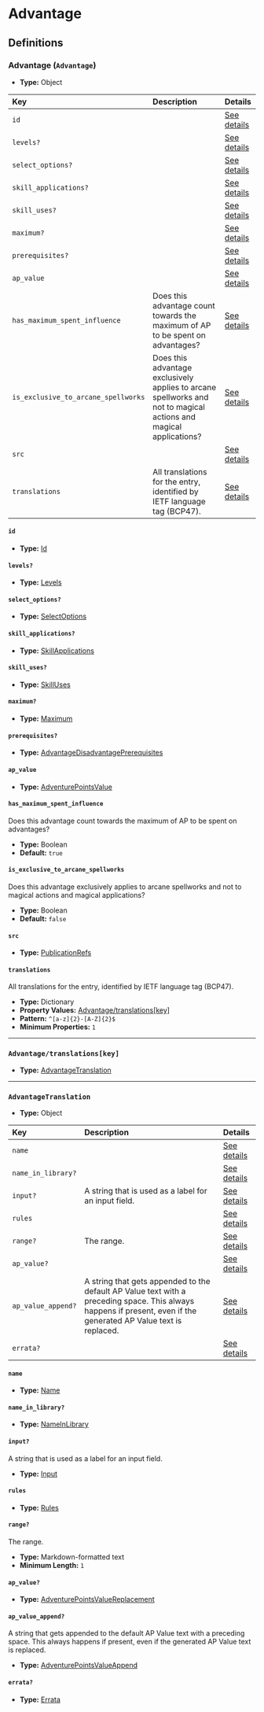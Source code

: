 # Advantage

## Definitions

### <a name="Advantage"></a> Advantage (`Advantage`)

- **Type:** Object

Key | Description | Details
:-- | :-- | :--
`id` |  | <a href="#Advantage/id">See details</a>
`levels?` |  | <a href="#Advantage/levels">See details</a>
`select_options?` |  | <a href="#Advantage/select_options">See details</a>
`skill_applications?` |  | <a href="#Advantage/skill_applications">See details</a>
`skill_uses?` |  | <a href="#Advantage/skill_uses">See details</a>
`maximum?` |  | <a href="#Advantage/maximum">See details</a>
`prerequisites?` |  | <a href="#Advantage/prerequisites">See details</a>
`ap_value` |  | <a href="#Advantage/ap_value">See details</a>
`has_maximum_spent_influence` | Does this advantage count towards the maximum of AP to be spent on advantages? | <a href="#Advantage/has_maximum_spent_influence">See details</a>
`is_exclusive_to_arcane_spellworks` | Does this advantage exclusively applies to arcane spellworks and not to magical actions and magical applications? | <a href="#Advantage/is_exclusive_to_arcane_spellworks">See details</a>
`src` |  | <a href="#Advantage/src">See details</a>
`translations` | All translations for the entry, identified by IETF language tag (BCP47). | <a href="#Advantage/translations">See details</a>

#### <a name="Advantage/id"></a> `id`

- **Type:** <a href="./_Activatable.md#Id">Id</a>

#### <a name="Advantage/levels"></a> `levels?`

- **Type:** <a href="./_Activatable.md#Levels">Levels</a>

#### <a name="Advantage/select_options"></a> `select_options?`

- **Type:** <a href="./_Activatable.md#SelectOptions">SelectOptions</a>

#### <a name="Advantage/skill_applications"></a> `skill_applications?`

- **Type:** <a href="./_Activatable.md#SkillApplications">SkillApplications</a>

#### <a name="Advantage/skill_uses"></a> `skill_uses?`

- **Type:** <a href="./_Activatable.md#SkillUses">SkillUses</a>

#### <a name="Advantage/maximum"></a> `maximum?`

- **Type:** <a href="./_Activatable.md#Maximum">Maximum</a>

#### <a name="Advantage/prerequisites"></a> `prerequisites?`

- **Type:** <a href="./_Prerequisite.md#AdvantageDisadvantagePrerequisites">AdvantageDisadvantagePrerequisites</a>

#### <a name="Advantage/ap_value"></a> `ap_value`

- **Type:** <a href="./_Activatable.md#AdventurePointsValue">AdventurePointsValue</a>

#### <a name="Advantage/has_maximum_spent_influence"></a> `has_maximum_spent_influence`

Does this advantage count towards the maximum of AP to be spent on
advantages?

- **Type:** Boolean
- **Default:** `true`

#### <a name="Advantage/is_exclusive_to_arcane_spellworks"></a> `is_exclusive_to_arcane_spellworks`

Does this advantage exclusively applies to arcane spellworks and not
to magical actions and magical applications?

- **Type:** Boolean
- **Default:** `false`

#### <a name="Advantage/src"></a> `src`

- **Type:** <a href="./source/_PublicationRef.md#PublicationRefs">PublicationRefs</a>

#### <a name="Advantage/translations"></a> `translations`

All translations for the entry, identified by IETF language tag (BCP47).

- **Type:** Dictionary
- **Property Values:** <a href="#Advantage/translations[key]">Advantage/translations[key]</a>
- **Pattern:** `^[a-z]{2}-[A-Z]{2}$`
- **Minimum Properties:** `1`

---

### <a name="Advantage/translations[key]"></a> `Advantage/translations[key]`

- **Type:** <a href="#AdvantageTranslation">AdvantageTranslation</a>

---

### <a name="AdvantageTranslation"></a> `AdvantageTranslation`

- **Type:** Object

Key | Description | Details
:-- | :-- | :--
`name` |  | <a href="#AdvantageTranslation/name">See details</a>
`name_in_library?` |  | <a href="#AdvantageTranslation/name_in_library">See details</a>
`input?` | A string that is used as a label for an input field. | <a href="#AdvantageTranslation/input">See details</a>
`rules` |  | <a href="#AdvantageTranslation/rules">See details</a>
`range?` | The range. | <a href="#AdvantageTranslation/range">See details</a>
`ap_value?` |  | <a href="#AdvantageTranslation/ap_value">See details</a>
`ap_value_append?` | A string that gets appended to the default AP Value text with a preceding space. This always happens if present, even if the generated AP Value text is replaced. | <a href="#AdvantageTranslation/ap_value_append">See details</a>
`errata?` |  | <a href="#AdvantageTranslation/errata">See details</a>

#### <a name="AdvantageTranslation/name"></a> `name`

- **Type:** <a href="./_Activatable.md#Name">Name</a>

#### <a name="AdvantageTranslation/name_in_library"></a> `name_in_library?`

- **Type:** <a href="./_Activatable.md#NameInLibrary">NameInLibrary</a>

#### <a name="AdvantageTranslation/input"></a> `input?`

A string that is used as a label for an input field.

- **Type:** <a href="./_Activatable.md#Input">Input</a>

#### <a name="AdvantageTranslation/rules"></a> `rules`

- **Type:** <a href="./_Activatable.md#Rules">Rules</a>

#### <a name="AdvantageTranslation/range"></a> `range?`

The range.

- **Type:** Markdown-formatted text
- **Minimum Length:** `1`

#### <a name="AdvantageTranslation/ap_value"></a> `ap_value?`

- **Type:** <a href="./_Activatable.md#AdventurePointsValueReplacement">AdventurePointsValueReplacement</a>

#### <a name="AdvantageTranslation/ap_value_append"></a> `ap_value_append?`

A string that gets appended to the default AP Value text with a preceding
space. This always happens if present, even if the generated AP Value text
is replaced.

- **Type:** <a href="./_Activatable.md#AdventurePointsValueAppend">AdventurePointsValueAppend</a>

#### <a name="AdvantageTranslation/errata"></a> `errata?`

- **Type:** <a href="./source/_Erratum.md#Errata">Errata</a>
